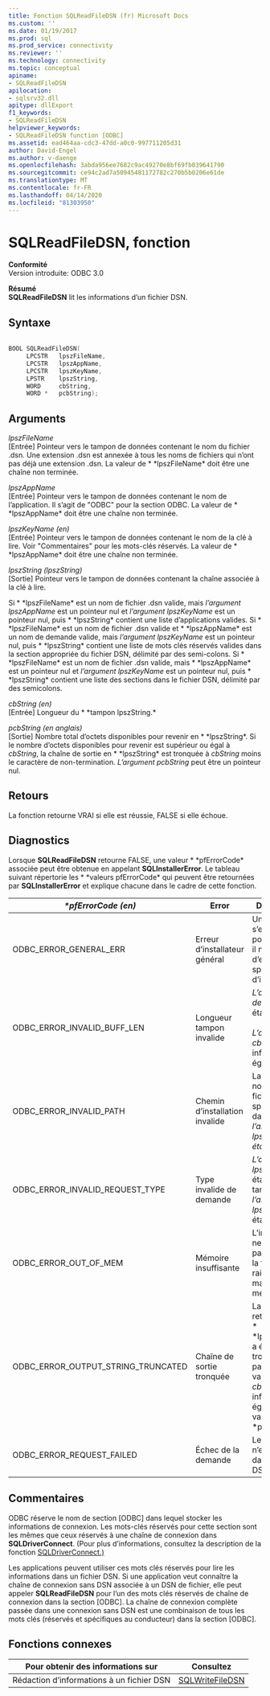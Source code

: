```yaml
---
title: Fonction SQLReadFileDSN (fr) Microsoft Docs
ms.custom: ''
ms.date: 01/19/2017
ms.prod: sql
ms.prod_service: connectivity
ms.reviewer: ''
ms.technology: connectivity
ms.topic: conceptual
apiname:
- SQLReadFileDSN
apilocation:
- sqlsrv32.dll
apitype: dllExport
f1_keywords:
- SQLReadFileDSN
helpviewer_keywords:
- SQLReadFileDSN function [ODBC]
ms.assetid: ead464aa-cdc3-47dd-a0c0-997711205d31
author: David-Engel
ms.author: v-daenge
ms.openlocfilehash: 3abda956ee7682c9ac49270e8bf69fb039641790
ms.sourcegitcommit: ce94c2ad7a50945481172782c270b5b0206e61de
ms.translationtype: MT
ms.contentlocale: fr-FR
ms.lasthandoff: 04/14/2020
ms.locfileid: "81303950"
---
```

# <a name="sqlreadfiledsn-function"></a>SQLReadFileDSN, fonction
**Conformité**  
 Version introduite: ODBC 3.0  
  
 **Résumé**  
 **SQLReadFileDSN** lit les informations d’un fichier DSN.  
  
## <a name="syntax"></a>Syntaxe  
  
```cpp  
  
BOOL SQLReadFileDSN(  
     LPCSTR   lpszFileName,  
     LPCSTR   lpszAppName,  
     LPCSTR   lpszKeyName,  
     LPSTR    lpszString,  
     WORD     cbString,  
     WORD *   pcbString);  
```  
  
## <a name="arguments"></a>Arguments  
 *lpszFileName*  
 [Entrée] Pointeur vers le tampon de données contenant le nom du fichier .dsn. Une extension .dsn est annexée à tous les noms de fichiers qui n’ont pas déjà une extension .dsn. La valeur de * \*lpszFileName* doit être une chaîne non terminée.  
  
 *lpszAppName*  
 [Entrée] Pointeur vers le tampon de données contenant le nom de l’application. Il s’agit de "ODBC" pour la section ODBC. La valeur de * \*lpszAppName* doit être une chaîne non terminée.  
  
 *lpszKeyName (en)*  
 [Entrée] Pointeur vers le tampon de données contenant le nom de la clé à lire. Voir "Commentaires" pour les mots-clés réservés. La valeur de * \*lpszAppName* doit être une chaîne non terminée.  
  
 *lpszString (lpszString)*  
 [Sortie] Pointeur vers le tampon de données contenant la chaîne associée à la clé à lire.  
  
 Si * \*lpszFileName* est un nom de fichier .dsn valide, mais *l’argument lpszAppName* est un pointeur nul et *l’argument lpszKeyName* est un pointeur nul, puis * \*lpszString* contient une liste d’applications valides. Si * \*lpszFileName* est un nom de fichier .dsn valide et * \*lpszAppName* est un nom de demande valide, mais *l’argument lpszKeyName* est un pointeur nul, puis * \*lpszString* contient une liste de mots clés réservés valides dans la section appropriée du fichier DSN, délimité par des semi-colons. Si * \*lpszFileName* est un nom de fichier .dsn valide, mais * \*lpszAppName* est un pointeur nul et *l’argument lpszKeyName* est un pointeur nul, puis * \*lpszString* contient une liste des sections dans le fichier DSN, délimité par des semicolons.  
  
 *cbString (en)*  
 [Entrée] Longueur du * \*tampon lpszString.*  
  
 *pcbString (en anglais)*  
 [Sortie] Nombre total d’octets disponibles pour revenir en * \*lpszString*. Si le nombre d’octets disponibles pour revenir est supérieur ou égal à *cbString*, la chaîne de sortie en * \*lpszString* est tronquée à *cbString* moins le caractère de non-termination. *L’argument pcbString* peut être un pointeur nul.  
  
## <a name="returns"></a>Retours  
 La fonction retourne VRAI si elle est réussie, FALSE si elle échoue.  
  
## <a name="diagnostics"></a>Diagnostics  
 Lorsque **SQLReadFileDSN** retourne FALSE, une valeur * \*pfErrorCode* associée peut être obtenue en appelant **SQLInstallerError**. Le tableau suivant répertorie les * \*valeurs pfErrorCode* qui peuvent être retournées par **SQLInstallerError** et explique chacune dans le cadre de cette fonction.  
  
|*\*pfErrorCode (en)*|Error|Description|  
|---------------------|-----------|-----------------|  
|ODBC_ERROR_GENERAL_ERR|Erreur d’installateur général|Une erreur s’est produite pour laquelle il n’y a pas eu d’erreur spécifique d’installateur.|  
|ODBC_ERROR_INVALID_BUFF_LEN|Longueur tampon invalide|*L’argument de lpszString* était NULL.<br /><br /> *L’argument cbString* était inférieur ou égal à 0.|  
|ODBC_ERROR_INVALID_PATH|Chemin d’installation invalide|La voie du nom du fichier spécifiée dans *l’argument lpszFileName était invalide.*|  
|ODBC_ERROR_INVALID_REQUEST_TYPE|Type invalide de demande|*L’argument lpszAppName* était NULL, tandis que *l’argument lpszKeyName* était valide.|  
|ODBC_ERROR_OUT_OF_MEM|Mémoire insuffisante|L’installateur ne pouvait pas effectuer la fonction en raison d’un manque de mémoire.|  
|ODBC_ERROR_OUTPUT_STRING_TRUNCATED|Chaîne de sortie tronquée|La chaîne retournée en * \*lpszString* a été tronquée parce que la valeur dans *cbString* était inférieure ou égale à la valeur dans * \*pcbString*.|  
|ODBC_ERROR_REQUEST_FAILED|Échec de la demande|Le mot clé n’existait pas dans le fichier DSN.|  
  
## <a name="comments"></a>Commentaires  
 ODBC réserve le nom de section [ODBC] dans lequel stocker les informations de connexion. Les mots-clés réservés pour cette section sont les mêmes que ceux réservés à une chaîne de connexion dans **SQLDriverConnect**. (Pour plus d’informations, consultez la description de la fonction [SQLDriverConnect.)](../../../odbc/reference/syntax/sqldriverconnect-function.md)  
  
 Les applications peuvent utiliser ces mots clés réservés pour lire les informations dans un fichier DSN. Si une application veut connaître la chaîne de connexion sans DSN associée à un DSN de fichier, elle peut appeler **SQLReadFileDSN** pour l’un des mots clés réservés de chaîne de connexion dans la section [ODBC]. La chaîne de connexion complète passée dans une connexion sans DSN est une combinaison de tous les mots clés (réservés et spécifiques au conducteur) dans la section [ODBC].  
  
## <a name="related-functions"></a>Fonctions connexes  
  
|Pour obtenir des informations sur|Consultez|  
|---------------------------|---------|  
|Rédaction d’informations à un fichier DSN|[SQLWriteFileDSN](../../../odbc/reference/syntax/sqlwritefiledsn-function.md)|
